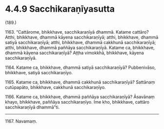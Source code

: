 # 4.4.9 Sacchikaraṇīyasutta

(189.)

1163\. “Cattārome, bhikkhave, sacchikaraṇīyā dhammā. Katame cattāro? Atthi, bhikkhave, dhammā kāyena sacchikaraṇīyā; atthi, bhikkhave, dhammā satiyā sacchikaraṇīyā; atthi, bhikkhave, dhammā cakkhunā sacchikaraṇīyā; atthi, bhikkhave, dhammā paññāya sacchikaraṇīyā. Katame ca, bhikkhave, dhammā kāyena sacchikaraṇīyā? Aṭṭha vimokkhā, bhikkhave, kāyena sacchikaraṇīyā.

1164\. Katame ca, bhikkhave, dhammā satiyā sacchikaraṇīyā? Pubbenivāso, bhikkhave, satiyā sacchikaraṇīyo.

1165\. Katame ca, bhikkhave, dhammā cakkhunā sacchikaraṇīyā? Sattānaṃ cutūpapāto, bhikkhave, cakkhunā sacchikaraṇīyo.

1166\. Katame ca, bhikkhave, dhammā paññāya sacchikaraṇīyā? Āsavānaṃ khayo, bhikkhave, paññāya sacchikaraṇīyo. Ime kho, bhikkhave, cattāro sacchikaraṇīyā dhammā”ti.

---

1167\. Navamaṃ.
